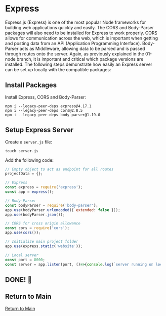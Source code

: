 # Express
Express.js (Express) is one of the most popular Node frameworks for building web applications quickly and easily. The CORS and Body-Parser packages will also need to be installed for Express to work properly. CORS allows for communication across the web, which is important when getting and posting data from an API (Application Programming Interface). Body-Parser acts as Middleware, allowing data to be parsed and is passed through routes onto the server. Again, as previously explained in the 01-node branch, it is important and critical which package versions are installed. The following steps demonstrate how easily an Express server can be set up locally with the compatible packages:

## Install Packages
Install Express, CORS and Body-Parser:
```
npm i --legacy-peer-deps express@4.17.1
npm i --legacy-peer-deps cors@2.8.5
npm i --legacy-peer-deps body-parser@1.19.0
```

## Setup Express Server
Create a `server.js` file:
```
touch server.js
```

Add the following code:
```js
// Empty object to act as endpoint for all routes
projectData = {};

// Express
const express = require('express');
const app = express();

// Body-Parser
const bodyParser = require('body-parser');
app.use(bodyParser.urlencoded({ extended: false }));
app.use(bodyParser.json());

// CORS for cross origin allowance
const cors = require('cors');
app.use(cors());

// Initialize main project folder
app.use(express.static('website'));

// Local server
const port = 8000;
const server = app.listen(port, ()=>{console.log(`server running on localhost ${port}`)});
```

## DONE! :raised_hands:

## Return to Main
[Return to Main](https://github.com/michihodges/webpack-basics)
